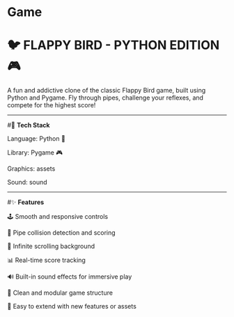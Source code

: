 # Game


# 🐦 **FLAPPY BIRD - PYTHON EDITION** 🎮


A fun and addictive clone of the classic Flappy Bird game, built using Python and Pygame. Fly through pipes, challenge your reflexes, and compete for the highest score!

---

#🚀 **Tech Stack**

Language: Python 🐍

Library: Pygame 🎮

Graphics: assets

Sound: sound

---

#✨ **Features**

🕹️ Smooth and responsive controls

🎯 Pipe collision detection and scoring

🔁 Infinite scrolling background

📊 Real-time score tracking

🔊 Built-in sound effects for immersive play

🧩 Clean and modular game structure

💾 Easy to extend with new features or assets
